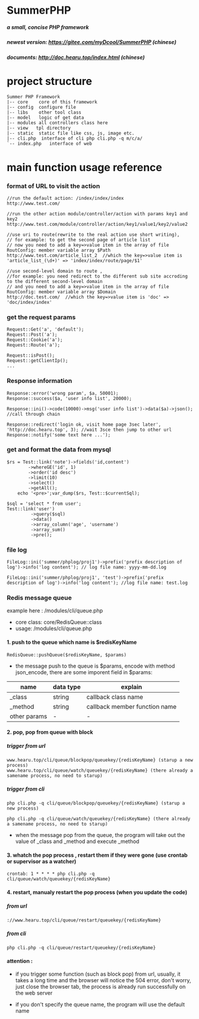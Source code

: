 # SummerPHP
##### a small, concise PHP framework
##### newest version: https://gitee.com/myDcool/SummerPHP (chinese)
##### documents: http://doc.hearu.top/index.html (chinese)

# project structure
```
Summer PHP Framework
|-- core    core of this framework
|-- config  configure file
|-- libs    other tool class
|-- model   logic of get data 
|-- modules all controllers class here
|-- view   tpl directory
|-- static  static file like css, js, image etc.
|-- cli.php  interface of cli php cli.php -q m/c/a/
`-- index.php   interface of web
```

# main function usage reference
### format of URL to visit the action
```
//run the default action: /index/index/index
http://www.test.com/

//run the other action module/controller/action with params key1 and key2
http://www.test.com/module/controller/action/key1/value1/key2/value2

//use uri to route(rewrite to the real action use short writing), 
// for example: to get the second page of article list 
// now you need to add a key=>value item in the array of file RoutConfig: member variable array $Path
http://www.test.com/article_list_2  //which the key=>value item is 'article_list_(\d+)' => 'index/index/route/page/$1'

//use second-level domain to route , 
//for example: you need redirect to the different sub site accroding to the different second-level domain 
// and you need to add a key=>value item in the array of file RoutConfig: member variable array $Domain
http://doc.test.com/  //which the key=>value item is 'doc' => 'doc/index/index'
```    
### get the request params
```
Request::Get('a', 'default');
Request::Post('a');
Request::Cookie('a');
Request::Route('a');

Request::isPost();
Request::getClientIp();
...

```

### Response information
```
Response::error('wrong param', $a, 50001);
Response::success($a, 'user info list', 20000);

Response::ini()->code(10000)->msg('user info list')->data($a)->json(); //call through chain

Response::redirect('login ok, visit home page 3sec later', 'http://doc.hearu.top', 3); //wait 3sce then jump to other url
Response::notify('some text here ...');
```

### get and format the data from mysql
```
$rs = Test::link('note')->fields('id,content')
        ->whereGE('id', 1)
        ->order('id desc')
        ->limit(10)
        ->select()
        ->getAll();
    echo '<pre>';var_dump($rs, Test::$currentSql);
   
$sql = 'select * from user';
Test::link('user')
         ->query($sql)
         ->data()
         ->array_column('age', 'username')
         ->array_sum()
         ->pre();
```

### file log
```
FileLog::ini('summer/phplog/proj1')->prefix('prefix description of log')->info('log content'); // log file name: yyyy-mm-dd.log

FileLog::ini('summer/phplog/proj1', 'test')->prefix('prefix description of log')->info('log content'); //log file name: test.log
```

### Redis message queue

example here : /modules/cli/queue.php

- core class: core/RedisQueue::class
- usage: /modules/cli/queue.php

#### 1. push to the queue which name is $redisKeyName
``` 
RedisQueue::pushQueue($redisKeyName, $params)
``` 
- the message push to the queue is $params, encode with method json_encode, there are some imporent field in $params:

|name|data type |explain|
|---|---|---|
|_class|string|callback class name|
|_method|string|callback member function name|
|other params|-|-|
 
#### 2. pop, pop from queue with block

##### trigger from url
```
www.hearu.top/cli/queue/blockpop/queuekey/{redisKeyName} (starup a new process)
www.hearu.top/cli/queue/watch/queuekey/{redisKeyName} (there already a samename process, no need to starup)
```

##### trigger from cli
```
php cli.php -q cli/queue/blockpop/queuekey/{redisKeyName} (starup a new process)

php cli.php -q cli/queue/watch/queuekey/{redisKeyName} (there already a samename process, no need to starup)
```
- when the message pop from the queue, the program will take out the value of _class and _method and execute _method 

#### 3. whatch the pop process , restart them if they were gone (use crontab or supervisor as a watcher)
```
crontab: 1 * * * * php cli.php -q cli/queue/watch/queuekey/{redisKeyName}
```

#### 4. restart, manualy restart the pop process (when you update the code)

##### from url
```
://www.hearu.top/cli/queue/restart/queuekey/{redisKeyName}
```

##### from cli
```
php cli.php -q cli/queue/restart/queuekey/{redisKeyName}
```

#### attention : 
- if you trigger some function (such as block pop) from url, usually, it takes a long time and the browser will notice the 504 error, 
don't worry, just close the browser tab, the process is already run successfully on the web server

- if you don't specify the queue name, the program will use the default name


    
